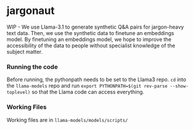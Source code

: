 # jargonaut

WIP - We use Llama-3.1 to generate synthetic Q&A pairs for jargon-heavy text data. Then, we use the synthetic data to finetune an embeddings model. By finetuning an embeddings model, we hope to improve the accessibility of the data to people without specialist knowledge of the subject matter.


### Running the code

Before running, the pythonpath needs to be set to the Llama3 repo. `cd` into the `llama-models` repo and run `export PYTHONPATH=$(git rev-parse --show-toplevel)` so that the Llama code can access everything.



### Working Files

Working files are in `llama-models/models/scripts/`